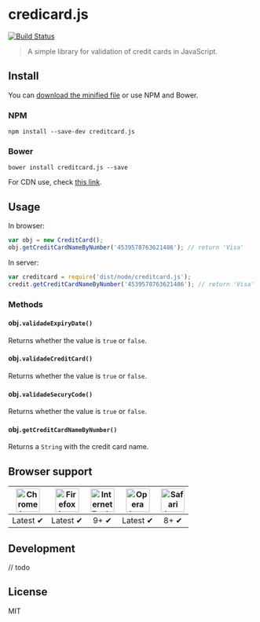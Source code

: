 # credicard.js

[![Build Status](https://api.travis-ci.org/DomPhysis/credicard.js.svg?branch=master)](https://travis-ci.org/DomPhysis/credicard.js)

> A simple library for validation of credit cards in JavaScript.

## Install

You can [download the minified file](link) or use NPM and Bower.

### NPM

```
npm install --save-dev creditcard.js
```

### Bower

```
bower install creditcard.js --save
```

For CDN use, check [this link](link).

## Usage

In browser:

```javascript
var obj = new CreditCard();
obj.getCreditCardNameByNumber('4539578763621486'); // return 'Visa'
```

In server:

```javascript
var creditcard = require('dist/node/creditcard.js');
credit.getCreditCardNameByNumber('4539578763621486'); // return 'Visa'
```

### Methods

#### obj`.validadeExpiryDate()`

Returns whether the value is `true` or `false`.

#### obj`.validadeCreditCard()`

Returns whether the value is `true` or `false`.

#### obj`.validadeSecuryCode()`

Returns whether the value is `true` or `false`.

#### obj`.getCreditCardNameByNumber()`

Returns a `String` with the credit card name.

## Browser support

| <img src="http://i.imgur.com/dJC1GUv.png" width="48px" height="48px" alt="Chrome logo"> | <img src="http://i.imgur.com/o1m5RcQ.png" width="48px" height="48px" alt="Firefox logo"> | <img src="http://i.imgur.com/8h3iz5H.png" width="48px" height="48px" alt="Internet Explorer logo"> | <img src="http://i.imgur.com/iQV4nmJ.png" width="48px" height="48px" alt="Opera logo"> | <img src="http://i.imgur.com/j3tgNKJ.png" width="48px" height="48px" alt="Safari logo"> |
|:---:|:---:|:---:|:---:|:---:|
| Latest ✔ | Latest ✔ | 9+ ✔ | Latest ✔ | 8+ ✔ |

## Development

// todo

## License

MIT
